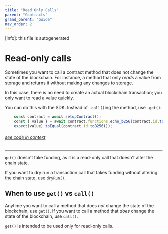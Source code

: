 ```yaml
---
title: "Read Only Calls"
parent: "Contracts"
grand_parent: "Guide"
nav_order: 2
---
```


[info]: this file is autogenerated


# Read-only calls

Sometimes you want to call a contract method that does not change the state of the blockchain. For instance, a method that only _reads_ a value from storage and returns it without making any changes to storage.

In this case, there is no need to create an actual blockchain transaction; you only want to read a value quickly.

You can do this with the SDK. Instead of `.call()`ing the method, use `.get()`:


```typescript
    const contract = await setupContract();
    const { value } = await contract.functions.echo_b256(contract.id.toB256()).get();
    expect(value).toEqual(contract.id.toB256());
```
###### [see code in context](https://github.com/FuelLabs/fuels-ts/blob/master/packages/fuel-gauge/src/contract.test.ts#L699-L703)

---


`get()` doesn't take funding, as it is a read-only call that doesn't alter the chain state. 

If you want to dry run a transaction call that takes funding without altering the chain state, use `dryRun()`. 

## When to use `get()` vs `call()`

Anytime you want to call a method that does _not_ change the state of the blockchain, use `get()`. If you want to call a method that _does_ change the state of the blockchain, use `call()`.

`get()` is intended to be used only for read-only calls.
